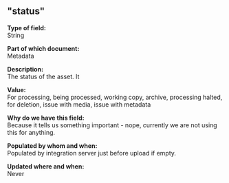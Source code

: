 ## "status"

**Type of field:**  
String  

**Part of which document:**  
Metadata

**Description:**  
The status of the asset. It  

**Value:**  
For processing, being processed, working copy, archive, processing halted, for deletion, issue with media, issue with metadata

**Why do we have this field:**  
Because it tells us something important - nope, currently we are not using this for anything. 

**Populated by whom and when:**  
Populated by integration server just before upload if empty.   

**Updated where and when:**  
Never
